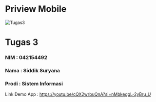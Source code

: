 # Priview Mobile 
![Tugas3](https://github.com/siddiksuryanaLearning/Moblie-Tugas3/assets/99642687/976d467d-86dd-4682-88eb-13c149e0dbfd)
<h1> Tugas 3 </h1>
<h3> NIM : 042154492 </h3>
<h3> Nama : Siddik Suryana </h3>
<h3> Prodi : Sistem Informasi </h3>
<p> Link Demo App : <a href="https://youtu.be/cQX2wrbuQnA?si=nMbkeggL-2yBru_U">https://youtu.be/cQX2wrbuQnA?si=nMbkeggL-2yBru_U </a> </p>
